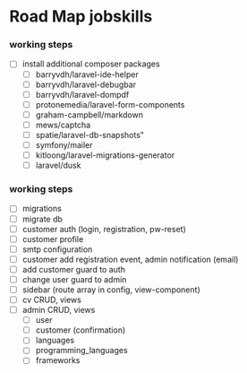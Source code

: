 # Road Map jobskills

### working steps
- [ ] install additional composer packages
  - [ ] barryvdh/laravel-ide-helper
  - [ ] barryvdh/laravel-debugbar
  - [ ] barryvdh/laravel-dompdf
  - [ ] protonemedia/laravel-form-components
  - [ ] graham-campbell/markdown
  - [ ] mews/captcha
  - [ ] spatie/laravel-db-snapshots"
  - [ ] symfony/mailer
  - [ ] kitloong/laravel-migrations-generator
  - [ ] laravel/dusk

### working steps
- [ ] migrations
- [ ] migrate db
- [ ] customer auth (login, registration, pw-reset)
- [ ] customer profile
- [ ] smtp configuration
- [ ] customer add registration event, admin notification (email)
- [ ] add customer guard to auth
- [ ] change user guard to admin
- [ ] sidebar (route array in config, view-component)
- [ ] cv CRUD, views
- [ ] admin CRUD, views 
  - [ ] user  
  - [ ] customer (confirmation)
  - [ ] languages
  - [ ] programming_languages
  - [ ] frameworks
